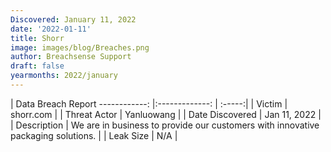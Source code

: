 ```yaml
---
Discovered: January 11, 2022
date: '2022-01-11'
title: Shorr
image: images/blog/Breaches.png
author: Breachsense Support
draft: false
yearmonths: 2022/january
---
```



| Data Breach Report
------------:     |:-------------:    | :-----:|
| Victim      | shorr.com      | 
| Threat Actor      | Yanluowang      | 
| Date Discovered      | Jan 11, 2022      | 
| Description      | We are in business to provide our customers with innovative packaging solutions.      | 
| Leak Size      | N/A      | 

